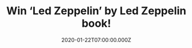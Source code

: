 ---
campaign-uuid: "c-a7433022-a4bc-4224-8288-0b9877c549d7"
type: "Competition"
category: "Music"
date: "2020-01-22T07:00:00.000Z"
end-date: "2020-03-22T23:59:00.000Z"
disable-form: false
is_promoted: false
has_entry_page: true
title: "Win ‘Led Zeppelin’ by Led Zeppelin book!"
competition-description: "<p>‘Led Zeppelin’ by Led Zeppelin is the first and only\
  \ official illustrated book to be produced in collaboration with the members of\
  \ the band. It covers the group’s unparalleled musical career and features photographs\
  \ of Jimmy Page, Robert Plant, John Paul Jones and John Bonham on and offstage,\
  \ in candid moments and in the recording studio</p>\n<p>We are giving away a copy\
  \ of the book to one lucky NME AAA member. Click below for a chance to win.</p>\n"
hero-header: "Win ‘Led Zeppelin’ by Led Zeppelin book!"
terms-confirmation: "N/A"
banner-img: "https://assets.expresslyapp.com/asset-4140f4ca-3c0a-4c0b-b20f-5e32bf54c86b.jpg"
logo-left-href: "aaa.nme.com"
logo-left-image: "https://assets.expresslyapp.com/asset-10953888-0637-403c-ae90-c0d1f26838a8.jpg"
logo-left-title: "NME AAA"
bg-image-hero: "https://assets.expresslyapp.com/asset-f96b0a5f-97a4-453e-8efd-6906381b83ba.jpg"
bg-image-first: "https://assets.expresslyapp.com/asset-ef0471e1-acef-4a00-8646-0ff786daac5b.jpg"
section1-content: "<p>‘Led Zeppelin’ by Led Zeppelin is the first and only official\
  \ illustrated book to be produced in collaboration with the members of the band.\
  \ Celebrating 50 years since their formation, it covers the group’s unparalleled\
  \ musical career and features photographs of Jimmy Page, Robert Plant, John Paul\
  \ Jones and John Bonham on and offstage, in candid moments and in the recording\
  \ studio.</p>\n<p>This definitive 368-page volume includes unseen photographs and\
  \ artwork from the Led Zeppelin archives and contributions from photographers around\
  \ the world.</p>\n<p>Enter below and it could be yours!</p>\n"
entry-title: "Win ‘Led Zeppelin’ by Led Zeppelin book!"
entry-content: "<p>Enter the draw to win ‘Led Zeppelin’ by Led Zeppelin book by completing\
  \ the form below before 23:59 on the 22nd of March 2020.</p>\n"
has-winner: false
prize-description: "‘Led Zeppelin’ by Led Zeppelin book!"
special-conditions: "Multiple entries are allowed up to one every day."
country-restrictions:
- "GB"
---